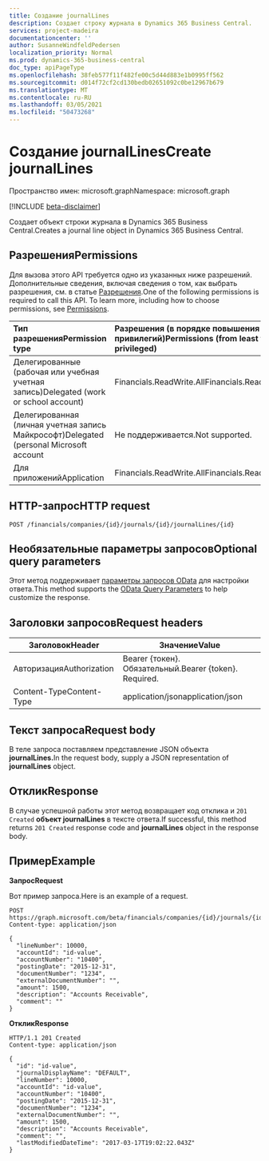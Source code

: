 ```yaml
---
title: Создание journalLines
description: Создает строку журнала в Dynamics 365 Business Central.
services: project-madeira
documentationcenter: ''
author: SusanneWindfeldPedersen
localization_priority: Normal
ms.prod: dynamics-365-business-central
doc_type: apiPageType
ms.openlocfilehash: 38feb577f11f482fe00c5d44d883e1b0995ff562
ms.sourcegitcommit: d014f72cf2cd130bedb02651092c0be12967b679
ms.translationtype: MT
ms.contentlocale: ru-RU
ms.lasthandoff: 03/05/2021
ms.locfileid: "50473268"
---
```

# <a name="create-journallines"></a><span data-ttu-id="b103f-103">Создание journalLines</span><span class="sxs-lookup"><span data-stu-id="b103f-103">Create journalLines</span></span>

<span data-ttu-id="b103f-104">Пространство имен: microsoft.graph</span><span class="sxs-lookup"><span data-stu-id="b103f-104">Namespace: microsoft.graph</span></span>

[!INCLUDE [beta-disclaimer](../../includes/beta-disclaimer.md)]

<span data-ttu-id="b103f-105">Создает объект строки журнала в Dynamics 365 Business Central.</span><span class="sxs-lookup"><span data-stu-id="b103f-105">Creates a journal line object in Dynamics 365 Business Central.</span></span>

## <a name="permissions"></a><span data-ttu-id="b103f-106">Разрешения</span><span class="sxs-lookup"><span data-stu-id="b103f-106">Permissions</span></span>
<span data-ttu-id="b103f-p101">Для вызова этого API требуется одно из указанных ниже разрешений. Дополнительные сведения, включая сведения о том, как выбрать разрешения, см. в статье [Разрешения](/graph/permissions-reference).</span><span class="sxs-lookup"><span data-stu-id="b103f-p101">One of the following permissions is required to call this API. To learn more, including how to choose permissions, see [Permissions](/graph/permissions-reference).</span></span>

|<span data-ttu-id="b103f-109">Тип разрешения</span><span class="sxs-lookup"><span data-stu-id="b103f-109">Permission type</span></span> |<span data-ttu-id="b103f-110">Разрешения (в порядке повышения привилегий)</span><span class="sxs-lookup"><span data-stu-id="b103f-110">Permissions (from least to most privileged)</span></span>|
|:---------------|:------------------------------------------|
|<span data-ttu-id="b103f-111">Делегированные (рабочая или учебная учетная запись)</span><span class="sxs-lookup"><span data-stu-id="b103f-111">Delegated (work or school account)</span></span>|<span data-ttu-id="b103f-112">Financials.ReadWrite.All</span><span class="sxs-lookup"><span data-stu-id="b103f-112">Financials.ReadWrite.All</span></span> |
|<span data-ttu-id="b103f-113">Делегированная (личная учетная запись Майкрософт)</span><span class="sxs-lookup"><span data-stu-id="b103f-113">Delegated (personal Microsoft account</span></span>|<span data-ttu-id="b103f-114">Не поддерживается.</span><span class="sxs-lookup"><span data-stu-id="b103f-114">Not supported.</span></span>|
|<span data-ttu-id="b103f-115">Для приложений</span><span class="sxs-lookup"><span data-stu-id="b103f-115">Application</span></span>|<span data-ttu-id="b103f-116">Financials.ReadWrite.All</span><span class="sxs-lookup"><span data-stu-id="b103f-116">Financials.ReadWrite.All</span></span>|

## <a name="http-request"></a><span data-ttu-id="b103f-117">HTTP-запрос</span><span class="sxs-lookup"><span data-stu-id="b103f-117">HTTP request</span></span>

```http
POST /financials/companies/{id}/journals/{id}/journalLines/{id}
```

## <a name="optional-query-parameters"></a><span data-ttu-id="b103f-118">Необязательные параметры запросов</span><span class="sxs-lookup"><span data-stu-id="b103f-118">Optional query parameters</span></span>
<span data-ttu-id="b103f-119">Этот метод поддерживает [параметры запросов OData](/graph/query-parameters) для настройки ответа.</span><span class="sxs-lookup"><span data-stu-id="b103f-119">This method supports the [OData Query Parameters](/graph/query-parameters) to help customize the response.</span></span>

## <a name="request-headers"></a><span data-ttu-id="b103f-120">Заголовки запросов</span><span class="sxs-lookup"><span data-stu-id="b103f-120">Request headers</span></span>
|<span data-ttu-id="b103f-121">Заголовок</span><span class="sxs-lookup"><span data-stu-id="b103f-121">Header</span></span>        |<span data-ttu-id="b103f-122">Значение</span><span class="sxs-lookup"><span data-stu-id="b103f-122">Value</span></span>                    |
|--------------|-------------------------|
|<span data-ttu-id="b103f-123">Авторизация</span><span class="sxs-lookup"><span data-stu-id="b103f-123">Authorization</span></span> |<span data-ttu-id="b103f-p102">Bearer {токен}. Обязательный.</span><span class="sxs-lookup"><span data-stu-id="b103f-p102">Bearer {token}. Required.</span></span>|
|<span data-ttu-id="b103f-126">Content-Type</span><span class="sxs-lookup"><span data-stu-id="b103f-126">Content-Type</span></span>  |<span data-ttu-id="b103f-127">application/json</span><span class="sxs-lookup"><span data-stu-id="b103f-127">application/json</span></span>         |

## <a name="request-body"></a><span data-ttu-id="b103f-128">Текст запроса</span><span class="sxs-lookup"><span data-stu-id="b103f-128">Request body</span></span>
<span data-ttu-id="b103f-129">В теле запроса поставляем представление JSON объекта **journalLines.**</span><span class="sxs-lookup"><span data-stu-id="b103f-129">In the request body, supply a JSON representation of **journalLines** object.</span></span>

## <a name="response"></a><span data-ttu-id="b103f-130">Отклик</span><span class="sxs-lookup"><span data-stu-id="b103f-130">Response</span></span>
<span data-ttu-id="b103f-131">В случае успешной работы этот метод возвращает код отклика и ```201 Created``` **объект journalLines** в тексте ответа.</span><span class="sxs-lookup"><span data-stu-id="b103f-131">If successful, this method returns ```201 Created``` response code and **journalLines** object in the response body.</span></span>

## <a name="example"></a><span data-ttu-id="b103f-132">Пример</span><span class="sxs-lookup"><span data-stu-id="b103f-132">Example</span></span>

<span data-ttu-id="b103f-133">**Запрос**</span><span class="sxs-lookup"><span data-stu-id="b103f-133">**Request**</span></span>

<span data-ttu-id="b103f-134">Вот пример запроса.</span><span class="sxs-lookup"><span data-stu-id="b103f-134">Here is an example of a request.</span></span>

```http
POST https://graph.microsoft.com/beta/financials/companies/{id}/journals/{id}/journalLines
Content-type: application/json

{
  "lineNumber": 10000,
  "accountId": "id-value",
  "accountNumber": "10400",
  "postingDate": "2015-12-31",
  "documentNumber": "1234",
  "externalDocumentNumber": "",
  "amount": 1500,
  "description": "Accounts Receivable",
  "comment": ""
}
```
<span data-ttu-id="b103f-135">**Отклик**</span><span class="sxs-lookup"><span data-stu-id="b103f-135">**Response**</span></span>

```http
HTTP/1.1 201 Created
Content-type: application/json

{
  "id": "id-value",
  "journalDisplayName": "DEFAULT",
  "lineNumber": 10000,
  "accountId": "id-value",
  "accountNumber": "10400",
  "postingDate": "2015-12-31",
  "documentNumber": "1234",
  "externalDocumentNumber": "",
  "amount": 1500,
  "description": "Accounts Receivable",
  "comment": "",
  "lastModifiedDateTime": "2017-03-17T19:02:22.043Z"
}
```




